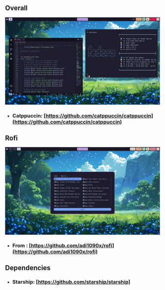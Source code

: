 ## Overall
![fetch](/Screenshots/example.png)
- ### Catppuccin: [https://github.com/catppuccin/catppuccin](https://github.com/catppuccin/catppuccin)
## Rofi
![fetch](/Screenshots/example2.png)
- ### From : [https://github.com/adi1090x/rofi](https://github.com/adi1090x/rofi)

## Dependencies
- ### Starship: [https://github.com/starship/starship]
